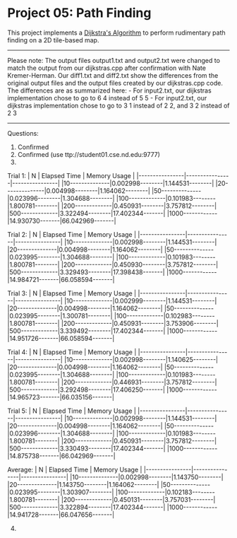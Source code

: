 Project 05: Path Finding
========================

This project implements a [Dijkstra's Algorithm] to perform rudimentary path
finding on a 2D tile-based map.

[Dijkstra's Algorithm]: https://en.wikipedia.org/wiki/Dijkstra%27s_algorithm

-----------------------------------------------------------------------------

Please note: The output files output1.txt and output2.txt were changed to match the output from our dijkstras.cpp after confirmation with Nate Kremer-Herman. Our diff1.txt and diff2.txt show the differences from the original output files and the output files created by our dijkstras.cpp code. The differences are as summarized here:
    - For input2.txt, our dijkstras implementation chose to go to 6 4 instead of 5 5
    - For input2.txt, our dijkstras implementation chose to go to 3 1 instead of 2 2, and 3 2 instead of 2 3

-----------------------------------------------------------------------------
Questions:

1. Confirmed
2. Confirmed (use ttp://student01.cse.nd.edu:9777)
3. 

Trial 1:
| N              | Elapsed Time   | Memory Usage   |
|----------------|----------------|----------------|
|10--------------|0.002998--------|1.144531--------|
|20--------------|0.004998--------|1.164062--------|
|50--------------|0.023996--------|1.304688--------|
|100-------------|0.101983--------|1.800781--------|
|200-------------|0.450931--------|3.757812--------|
|500-------------|3.322494--------|17.402344-------|
|1000------------|14.930730-------|66.042969-------|

Trial 2:
| N              | Elapsed Time   | Memory Usage   |
|----------------|----------------|----------------|
|10--------------|0.002998--------|1.144531--------|
|20--------------|0.004998--------|1.164062--------|
|50--------------|0.023995--------|1.304688--------|
|100-------------|0.101983--------|1.800781--------|
|200-------------|0.450930--------|3.757812--------|
|500-------------|3.329493--------|17.398438-------|
|1000------------|14.984721-------|66.058594-------|

Trial 3:
| N              | Elapsed Time   | Memory Usage   |
|----------------|----------------|----------------|
|10--------------|0.002999--------|1.144531--------|
|20--------------|0.004998--------|1.164062--------|
|50--------------|0.023995--------|1.300781--------|
|100-------------|0.102983--------|1.800781--------|
|200-------------|0.450931--------|3.753906--------|
|500-------------|3.339492--------|17.402344-------|
|1000------------|14.951726-------|66.058594-------|

Trial 4:
| N              | Elapsed Time   | Memory Usage   |
|----------------|----------------|----------------|
|10--------------|0.002998--------|1.140625--------|
|20--------------|0.004998--------|1.164062--------|
|50--------------|0.023995--------|1.304688--------|
|100-------------|0.101983--------|1.800781--------|
|200-------------|0.446931--------|3.757812--------|
|500-------------|3.292498--------|17.406250-------|
|1000------------|14.965723-------|66.035156-------|

Trial 5:
| N              | Elapsed Time   | Memory Usage   |
|----------------|----------------|----------------|
|10--------------|0.002998--------|1.144531--------|
|20--------------|0.004998--------|1.164062--------|
|50--------------|0.023996--------|1.304688--------|
|100-------------|0.101983--------|1.800781--------|
|200-------------|0.450931--------|3.757812--------|
|500-------------|3.330493--------|17.402344-------|
|1000------------|14.875738-------|66.042969-------|

Average:
| N              | Elapsed Time   | Memory Usage   |
|----------------|----------------|----------------|
|10--------------|0.002998--------|1.143750--------|
|20--------------|1.143750--------|1.164062--------|
|50--------------|0.023995--------|1.303907--------|
|100-------------|0.102183--------|1.800781--------|
|200-------------|0.450131--------|3.757031--------|
|500-------------|3.322894--------|17.402344-------|
|1000------------|14.941728-------|66.047656-------|

4. 